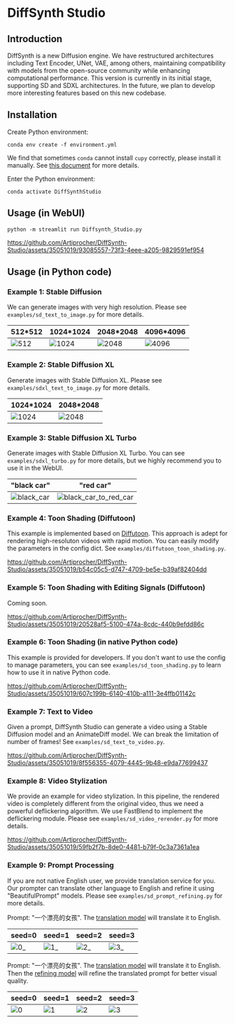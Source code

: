 # DiffSynth Studio

## Introduction

DiffSynth is a new Diffusion engine. We have restructured architectures including Text Encoder, UNet, VAE, among others, maintaining compatibility with models from the open-source community while enhancing computational performance. This version is currently in its initial stage, supporting SD and SDXL architectures. In the future, we plan to develop more interesting features based on this new codebase.

## Installation

Create Python environment:

```
conda env create -f environment.yml
```

We find that sometimes `conda` cannot install `cupy` correctly, please install it manually. See [this document](https://docs.cupy.dev/en/stable/install.html) for more details.

Enter the Python environment:

```
conda activate DiffSynthStudio
```

## Usage (in WebUI)

```
python -m streamlit run Diffsynth_Studio.py
```

https://github.com/Artiprocher/DiffSynth-Studio/assets/35051019/93085557-73f3-4eee-a205-9829591ef954

## Usage (in Python code)

### Example 1: Stable Diffusion

We can generate images with very high resolution. Please see `examples/sd_text_to_image.py` for more details.

|512*512|1024*1024|2048*2048|4096*4096|
|-|-|-|-|
|![512](https://github.com/Artiprocher/DiffSynth-Studio/assets/35051019/55f679e9-7445-4605-9315-302e93d11370)|![1024](https://github.com/Artiprocher/DiffSynth-Studio/assets/35051019/6fc84611-8da6-4a1f-8fee-9a34eba3b4a5)|![2048](https://github.com/Artiprocher/DiffSynth-Studio/assets/35051019/9087a73c-9164-4c58-b2a0-effc694143fb)|![4096](https://github.com/Artiprocher/DiffSynth-Studio/assets/35051019/edee9e71-fc39-4d1c-9ca9-fa52002c67ac)|

### Example 2: Stable Diffusion XL

Generate images with Stable Diffusion XL. Please see `examples/sdxl_text_to_image.py` for more details.

|1024*1024|2048*2048|
|-|-|
|![1024](https://github.com/Artiprocher/DiffSynth-Studio/assets/35051019/67687748-e738-438c-aee5-96096f09ac90)|![2048](https://github.com/Artiprocher/DiffSynth-Studio/assets/35051019/584186bc-9855-4140-878e-99541f9a757f)|

### Example 3: Stable Diffusion XL Turbo

Generate images with Stable Diffusion XL Turbo. You can see `examples/sdxl_turbo.py` for more details, but we highly recommend you to use it in the WebUI.

|"black car"|"red car"|
|-|-|
|![black_car](https://github.com/Artiprocher/DiffSynth-Studio/assets/35051019/7fbfd803-68d4-44f3-8713-8c925fec47d0)|![black_car_to_red_car](https://github.com/Artiprocher/DiffSynth-Studio/assets/35051019/aaf886e4-c33c-4fd8-98e2-29eef117ba00)|

### Example 4: Toon Shading (Diffutoon)

This example is implemented based on [Diffutoon](https://arxiv.org/abs/2401.16224). This approach is adept for rendering high-resoluton videos with rapid motion. You can easily modify the parameters in the config dict. See `examples/diffutoon_toon_shading.py`.

https://github.com/Artiprocher/DiffSynth-Studio/assets/35051019/b54c05c5-d747-4709-be5e-b39af82404dd

### Example 5: Toon Shading with Editing Signals (Diffutoon)

Coming soon.

https://github.com/Artiprocher/DiffSynth-Studio/assets/35051019/20528af5-5100-474a-8cdc-440b9efdd86c

### Example 6: Toon Shading (in native Python code)

This example is provided for developers. If you don't want to use the config to manage parameters, you can see `examples/sd_toon_shading.py` to learn how to use it in native Python code.

https://github.com/Artiprocher/DiffSynth-Studio/assets/35051019/607c199b-6140-410b-a111-3e4ffb01142c

### Example 7: Text to Video

Given a prompt, DiffSynth Studio can generate a video using a Stable Diffusion model and an AnimateDiff model. We can break the limitation of number of frames! See `examples/sd_text_to_video.py`.

https://github.com/Artiprocher/DiffSynth-Studio/assets/35051019/8f556355-4079-4445-9b48-e9da77699437

### Example 8: Video Stylization

We provide an example for video stylization. In this pipeline, the rendered video is completely different from the original video, thus we need a powerful deflickering algorithm. We use FastBlend to implement the deflickering module. Please see `examples/sd_video_rerender.py` for more details.

https://github.com/Artiprocher/DiffSynth-Studio/assets/35051019/59fb2f7b-8de0-4481-b79f-0c3a7361a1ea

### Example 9: Prompt Processing

If you are not native English user, we provide translation service for you. Our prompter can translate other language to English and refine it using "BeautifulPrompt" models. Please see `examples/sd_prompt_refining.py` for more details.

Prompt: "一个漂亮的女孩". The [translation model](https://huggingface.co/Helsinki-NLP/opus-mt-en-zh) will translate it to English.

|seed=0|seed=1|seed=2|seed=3|
|-|-|-|-|
|![0_](https://github.com/Artiprocher/DiffSynth-Studio/assets/35051019/ebb25ca8-7ce1-4d9e-8081-59a867c70c4d)|![1_](https://github.com/Artiprocher/DiffSynth-Studio/assets/35051019/a7e79853-3c1a-471a-9c58-c209ec4b76dd)|![2_](https://github.com/Artiprocher/DiffSynth-Studio/assets/35051019/a292b959-a121-481f-b79c-61cc3346f810)|![3_](https://github.com/Artiprocher/DiffSynth-Studio/assets/35051019/1c19b54e-5a6f-4d48-960b-a7b2b149bb4c)|

Prompt: "一个漂亮的女孩". The [translation model](https://huggingface.co/Helsinki-NLP/opus-mt-en-zh) will translate it to English. Then the [refining model](https://huggingface.co/alibaba-pai/pai-bloom-1b1-text2prompt-sd) will refine the translated prompt for better visual quality.

|seed=0|seed=1|seed=2|seed=3|
|-|-|-|-|
|![0](https://github.com/Artiprocher/DiffSynth-Studio/assets/35051019/778b1bd9-44e0-46ac-a99c-712b3fc9aaa4)|![1](https://github.com/Artiprocher/DiffSynth-Studio/assets/35051019/c03479b8-2082-4c6e-8e1c-3582b98686f6)|![2](https://github.com/Artiprocher/DiffSynth-Studio/assets/35051019/edb33d21-3288-4a55-96ca-a4bfe1b50b00)|![3](https://github.com/Artiprocher/DiffSynth-Studio/assets/35051019/7848cfc1-cad5-4848-8373-41d24e98e584)|
